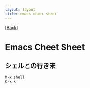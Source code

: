 ```yaml
---
layout: layout
title: emacs cheet sheet
---
```


[[Back]](../index.html)

# Emacs Cheet Sheet

## シェルとの行き来

    M-x shell
    C-x k


